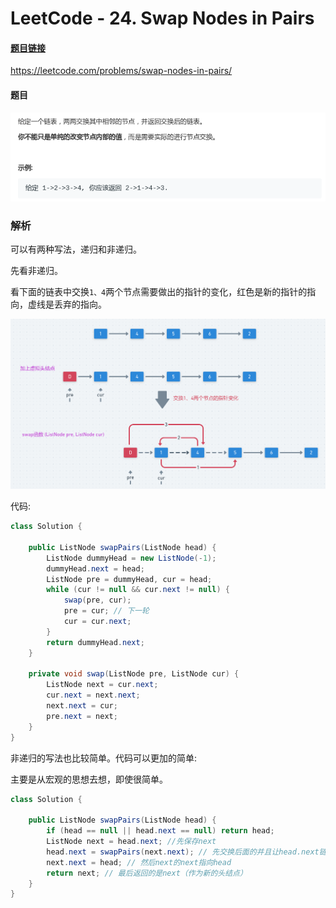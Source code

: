 # LeetCode - 24. Swap Nodes in Pairs

#### [题目链接](https://leetcode.com/problems/swap-nodes-in-pairs/)

https://leetcode.com/problems/swap-nodes-in-pairs/

#### 题目

![1557660730345](assets/1557660730345.png)

### 解析

可以有两种写法，递归和非递归。

先看非递归。

看下面的链表中交换`1、4`两个节点需要做出的指针的变化，红色是新的指针的指向，虚线是丢弃的指向。

![1557661325143](assets/1557661325143.png)

代码:

```java
class Solution {

    public ListNode swapPairs(ListNode head) {
        ListNode dummyHead = new ListNode(-1);
        dummyHead.next = head;
        ListNode pre = dummyHead, cur = head;
        while (cur != null && cur.next != null) {
            swap(pre, cur);
            pre = cur; // 下一轮
            cur = cur.next;
        }
        return dummyHead.next;
    }

    private void swap(ListNode pre, ListNode cur) {
        ListNode next = cur.next;
        cur.next = next.next;
        next.next = cur;
        pre.next = next;
    }
}
```

非递归的写法也比较简单。代码可以更加的简单:

主要是从宏观的思想去想，即使很简单。

```java
class Solution {

    public ListNode swapPairs(ListNode head) {
        if (head == null || head.next == null) return head;
        ListNode next = head.next; //先保存next
        head.next = swapPairs(next.next); // 先交换后面的并且让head.next链接上交换后的头结点
        next.next = head; // 然后next的next指向head
        return next; // 最后返回的是next（作为新的头结点）
    }
}
```

